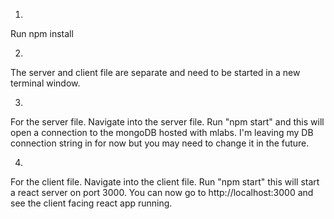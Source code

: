 1. 

Run npm install

2.

The server and client file are separate and need to be started in a new terminal window.

3.

For the server file. Navigate into the server file. Run "npm start" and this will open a connection to the mongoDB hosted with
mlabs. I'm leaving my DB connection string in for now but you may need to change it in the future.

4. 

For the client file. Navigate into the client file. Run "npm start" this will start a react server on port 3000. You can now
go to http://localhost:3000 and see the client facing react app running.


